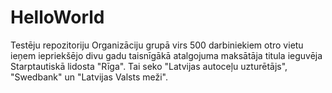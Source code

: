 # HelloWorld
Testēju repozitoriju
Organizāciju grupā virs 500 darbiniekiem otro vietu ieņem iepriekšējo divu gadu taisnīgākā atalgojuma maksātāja titula ieguvēja Starptautiskā lidosta "Rīga". Tai seko "Latvijas autoceļu uzturētājs", "Swedbank" un "Latvijas Valsts meži".
